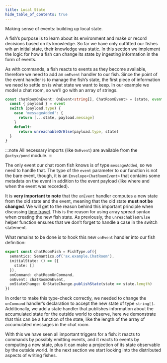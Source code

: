 ```yaml
---
title: Local State
hide_table_of_contents: true
---
```


Making sense of events: building up local state.

A fish’s purpose is to learn about its environment and make or record decisions based on its knowledge.
So far we have only outfitted our fishes wih an initial state, their knowledge was static.
In this section we implement the logic for how a fish can change its state by ingesting information in the form of events.

As with commands, a fish reacts to events as they become available, therefore we need to add an `onEvent` handler to our fish.
Since the point of the event handler is to manage the fish’s state, the first piece of information we need to settle on is what state we want to keep.
In our example we model a chat room, so we’ll go with an array of strings.

```typescript
const chatRoomOnEvent: OnEvent<string[], ChatRoomEvent> = (state, event) => {
  const { payload } = event
  switch (payload.type) {
    case 'messageAdded': {
      return [...state, payload.message]
    }
    default:
      return unreachableOrElse(payload.type, state)
  }
}
```

:::note
All necessary imports (like `OnEvent`) are available from the `@actyx/pond` module.
:::

The only event our chat room fish knows is of type `messageAdded`, so we need to handle that.
The type of the `event` parameter to our function is not the bare event, though, it is an `Envelope<ChatRoomEvent>` that contains some metadata on the event in addition to the event payload (like where and when the event was recorded).

It is **very important to note** that the `onEvent` handler computes a new state from the old state and the event, meaning that the old state **must not be changed**.
We will get to the reason behind this important principle when discussing [time travel](/docs/pond-v1/guides/time-travel).
This is the reason for using array spread syntax when creating the new fish state.
As previously, the `unreachableOrElse` helper function ensures that we don’t forget to handle a case in the switch statement.

What remains to be done is to hook this new `onEvent` handler into our fish definition:

```typescript
export const chatRoomFish = FishType.of({
  semantics: Semantics.of('ax.example.ChatRoom'),
  initialState: () => ({
    state: []
  }),
  onCommand: chatRoomOnCommand,
  onEvent: chatRoomOnEvent,
  onStateChange: OnStateChange.publishState(state => state.length)
})
```

In order to make this type-check correctly, we needed to change the `onCommand` handler’s declaration to accept the new state of type `string[]`.
Additionally, we add a state handler that publishes information about the accumulated state for the outside world to observe, here we demonstrate that this can be a function of the state, like the length of the array of accumulated messages in the chat room.

With this we have seen all important triggers for a fish: it reacts to commands by possibly emitting events, and it reacts to events by computing a new state, plus it can make a projection of its state observable by the outside world. In the next section we start looking into the distributed aspects of writing fishes.
